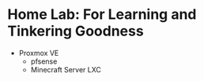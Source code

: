 # Home Lab: For Learning and Tinkering Goodness

- Proxmox VE
  - pfsense
  - Minecraft Server LXC

